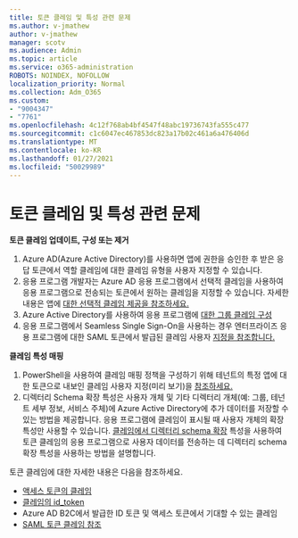 ```yaml
---
title: 토큰 클레임 및 특성 관련 문제
ms.author: v-jmathew
author: v-jmathew
manager: scotv
ms.audience: Admin
ms.topic: article
ms.service: o365-administration
ROBOTS: NOINDEX, NOFOLLOW
localization_priority: Normal
ms.collection: Adm_O365
ms.custom:
- "9004347"
- "7761"
ms.openlocfilehash: 4c12f768ab4bf4547f48abc19736743fa555c477
ms.sourcegitcommit: c1c6047ec467853dc823a17b02c461a6a476406d
ms.translationtype: MT
ms.contentlocale: ko-KR
ms.lasthandoff: 01/27/2021
ms.locfileid: "50029989"
---
```

# <a name="issues-with-token-claims-and-attributes"></a>토큰 클레임 및 특성 관련 문제

**토큰 클레임 업데이트, 구성 또는 제거**

1. Azure AD(Azure Active Directory)를 사용하면 앱에 권한을 승인한 후 받은 응답 토큰에서 역할 클레임에 대한 클레임 유형을 사용자 지정할 수 있습니다. [](https://docs.microsoft.com/azure/active-directory/develop/active-directory-enterprise-app-role-management)
2. 응용 프로그램 개발자는 Azure AD 응용 프로그램에서 선택적 클레임을 사용하여 응용 프로그램으로 전송되는 토큰에서 원하는 클레임을 지정할 수 있습니다. 자세한 내용은 앱에 [대한 선택적 클레임 제공을 참조하세요.](https://docs.microsoft.com/azure/active-directory/develop/active-directory-optional-claims)
3. Azure Active Directory를 사용하여 응용 프로그램에 [대한 그룹 클레임 구성](https://docs.microsoft.com/azure/active-directory/hybrid/how-to-connect-fed-group-claims)
4. 응용 프로그램에서 Seamless Single Sign-On을 사용하는 경우 엔터프라이즈 응용 프로그램에 대한 SAML 토큰에서 발급된 클레임 사용자 [지정을 참조합니다.](https://docs.microsoft.com/azure/active-directory/develop/active-directory-saml-claims-customization)

**클레임 특성 매핑**

1. PowerShell을 사용하여 클레임 매핑 정책을 구성하기 위해 테넌트의 특정 앱에 대한 토큰으로 내보인 클레임 사용자 지정(미리 보기)을 [참조하세요.](https://docs.microsoft.com/azure/active-directory/develop/active-directory-claims-mapping)
2. 디렉터리 Schema 확장 특성은 사용자 개체 및 기타 디렉터리 개체(예: 그룹, 테넌트 세부 정보, 서비스 주체)에 Azure Active Directory에 추가 데이터를 저장할 수 있는 방법을 제공합니다. 응용 프로그램에 클레임이 표시될 때 사용자 개체의 확장 특성만 사용할 수 있습니다. [클레임에서 디렉터리 schema 확장](https://docs.microsoft.com/azure/active-directory/develop/active-directory-schema-extensions) 특성을 사용하여 토큰 클레임의 응용 프로그램으로 사용자 데이터를 전송하는 데 디렉터리 schema 확장 특성을 사용하는 방법을 설명합니다.

토큰 클레임에 대한 자세한 내용은 다음을 참조하세요.

- [액세스 토큰의 클레임](https://docs.microsoft.com/azure/active-directory/develop/access-tokens#claims-in-access-tokens)
- [클레임의 id_token](https://docs.microsoft.com/azure/active-directory/develop/id-tokens#claims-in-an-id_token)
- [](https://docs.microsoft.com/azure/active-directory-b2c/tokens-overview#claims) Azure AD B2C에서 발급한 ID 토큰 및 액세스 토큰에서 기대할 수 있는 클레임
- [SAML 토큰 클레임 참조](https://docs.microsoft.com/azure/active-directory/develop/reference-saml-tokens)
